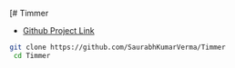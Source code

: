 [# Timmer
- [Github Project Link](https://github.com/SaurabhKumarVerma/Timmer)

```bash
git clone https://github.com/SaurabhKumarVerma/Timmer
 cd Timmer
```
